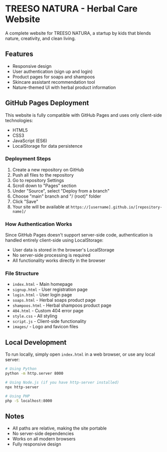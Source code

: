 # TREESO NATURA - Herbal Care Website

A complete website for TREESO NATURA, a startup by kids that blends nature, creativity, and clean living.

## Features

- Responsive design
- User authentication (sign up and login)
- Product pages for soaps and shampoos
- Skincare assistant recommendation tool
- Nature-themed UI with herbal product information

## GitHub Pages Deployment

This website is fully compatible with GitHub Pages and uses only client-side technologies:

- HTML5
- CSS3
- JavaScript (ES6)
- LocalStorage for data persistence

### Deployment Steps

1. Create a new repository on GitHub
2. Push all files to the repository
3. Go to repository Settings
4. Scroll down to "Pages" section
5. Under "Source", select "Deploy from a branch"
6. Choose "main" branch and "/ (root)" folder
7. Click "Save"
8. Your site will be available at `https://[username].github.io/[repository-name]/`

### How Authentication Works

Since GitHub Pages doesn't support server-side code, authentication is handled entirely client-side using LocalStorage:

- User data is stored in the browser's LocalStorage
- No server-side processing is required
- All functionality works directly in the browser

### File Structure

- `index.html` - Main homepage
- `signup.html` - User registration page
- `login.html` - User login page
- `soaps.html` - Herbal soaps product page
- `shampoos.html` - Herbal shampoos product page
- `404.html` - Custom 404 error page
- `style.css` - All styling
- `script.js` - Client-side functionality
- `images/` - Logo and favicon files

## Local Development

To run locally, simply open `index.html` in a web browser, or use any local server:

```bash
# Using Python
python -m http.server 8000

# Using Node.js (if you have http-server installed)
npx http-server

# Using PHP
php -S localhost:8000
```

## Notes

- All paths are relative, making the site portable
- No server-side dependencies
- Works on all modern browsers
- Fully responsive design